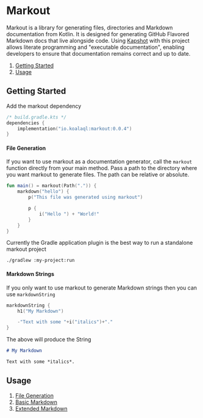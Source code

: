 # Markout

Markout is a library for generating files, directories and Markdown documentation from Kotlin.
It is designed for generating GitHub Flavored Markdown docs that live alongside code.
Using [Kapshot](https://github.com/mfwgenerics/kapshot) with this project
allows literate programming and "executable documentation", enabling developers
to ensure that documentation remains correct and up to date.

1. [Getting Started](#getting-started)
2. [Usage](#usage)

## Getting Started

Add the markout dependency

```kotlin
/* build.gradle.kts */
dependencies {
    implementation("io.koalaql:markout:0.0.4")
}
```

#### File Generation

If you want to use markout as a documentation generator, call
the `markout` function directly from your main method. Pass a path
to the directory where you want markout to generate files.
The path can be relative or absolute.

```kotlin
fun main() = markout(Path(".")) {
    markdown("hello") {
        p("This file was generated using markout")

        p {
            i("Hello ") + "World!"
        }
    }
}
```

Currently the Gradle application plugin is the best way to run a standalone markout project

```shell
./gradlew :my-project:run
```

#### Markdown Strings

If you only want to use markout to generate Markdown strings then you can use
`markdownString`

```kotlin
markdownString {
    h1("My Markdown")

    -"Text with some "+i("italics")+"."
}
```

The above will produce the String

```markdown
# My Markdown

Text with some *italics*.
```

## Usage

1. [File Generation](docs/FILES.md)
2. [Basic Markdown](docs/BASIC.md)
3. [Extended Markdown](docs/EXTENDED.md)
